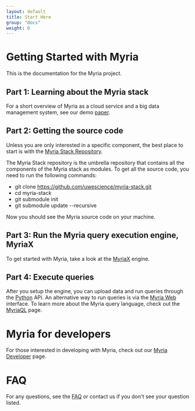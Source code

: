 ```yaml
---
layout: default
title: Start Here 
group: "docs"
weight: 0
---
```


# Getting Started with Myria

This is the documentation for the Myria project. 

## Part 1: Learning about the Myria stack

For a short overview of Myria as a cloud service and a big data management system, see our demo [paper](http://myria.cs.washington.edu/publications/Halperin_Myria_demo_SIGMOD_2014.pdf).


## Part 2:  Getting the source code 

Unless you are only interested in a specific component, the best place to 
start is with the [Myria Stack Repository](https://github.com/uwescience/myria-stack).

The Myria Stack repository is the umbrella repository that contains all the
components of the Myria stack as modules. To get all the source code, you
need to run the following commands:

- git clone https://github.com/uwescience/myria-stack.git
- cd myria-stack
- git submodule init
- git submodule update --recursive

Now you should see the Myria source code on your machine.


## Part 3: Run the Myria query execution engine, MyriaX


To get started with Myria, take a look at the [MyriaX](myriaX.html) engine. 


## Part 4: Execute queries

After you setup the engine, you can upload data and run queries through the [Python](myriapython.html) API. An alternative way to run queries is via the [Myria Web](myriaweb.html) interface. To learn more about the Myria query language, check out the [MyriaQL](myriaql.html) page. 


# Myria for developers

For those interested in developing with Myria, check out our [Myria Developer](developer.html) page. 

# FAQ

For any questions, see the [FAQ](faq.html) or contact us if you don't see your question listed. 
